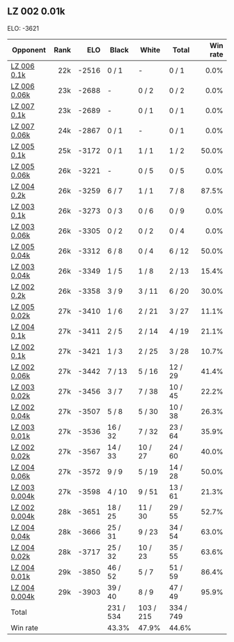 ## LZ 002 0.01k ##

ELO: -3621

Opponent | Rank | ELO | Black | White | Total | Win rate
---------|-----:|----:|-------|-------|-------|-------:
[LZ 006 0.1k](LZ%20006%200.1k.md) | 22k | -2516 | 0 / 1 | - | 0 / 1 | 0.0%
[LZ 006 0.06k](LZ%20006%200.06k.md) | 23k | -2688 | - | 0 / 2 | 0 / 2 | 0.0%
[LZ 007 0.1k](LZ%20007%200.1k.md) | 23k | -2689 | - | 0 / 1 | 0 / 1 | 0.0%
[LZ 007 0.06k](LZ%20007%200.06k.md) | 24k | -2867 | 0 / 1 | - | 0 / 1 | 0.0%
[LZ 005 0.1k](LZ%20005%200.1k.md) | 25k | -3172 | 0 / 1 | 1 / 1 | 1 / 2 | 50.0%
[LZ 005 0.06k](LZ%20005%200.06k.md) | 26k | -3221 | - | 0 / 5 | 0 / 5 | 0.0%
[LZ 004 0.2k](LZ%20004%200.2k.md) | 26k | -3259 | 6 / 7 | 1 / 1 | 7 / 8 | 87.5%
[LZ 003 0.1k](LZ%20003%200.1k.md) | 26k | -3273 | 0 / 3 | 0 / 6 | 0 / 9 | 0.0%
[LZ 003 0.06k](LZ%20003%200.06k.md) | 26k | -3305 | 0 / 2 | 0 / 2 | 0 / 4 | 0.0%
[LZ 005 0.04k](LZ%20005%200.04k.md) | 26k | -3312 | 6 / 8 | 0 / 4 | 6 / 12 | 50.0%
[LZ 003 0.04k](LZ%20003%200.04k.md) | 26k | -3349 | 1 / 5 | 1 / 8 | 2 / 13 | 15.4%
[LZ 002 0.2k](LZ%20002%200.2k.md) | 26k | -3358 | 3 / 9 | 3 / 11 | 6 / 20 | 30.0%
[LZ 005 0.02k](LZ%20005%200.02k.md) | 27k | -3410 | 1 / 6 | 2 / 21 | 3 / 27 | 11.1%
[LZ 004 0.1k](LZ%20004%200.1k.md) | 27k | -3411 | 2 / 5 | 2 / 14 | 4 / 19 | 21.1%
[LZ 002 0.1k](LZ%20002%200.1k.md) | 27k | -3421 | 1 / 3 | 2 / 25 | 3 / 28 | 10.7%
[LZ 002 0.06k](LZ%20002%200.06k.md) | 27k | -3442 | 7 / 13 | 5 / 16 | 12 / 29 | 41.4%
[LZ 003 0.02k](LZ%20003%200.02k.md) | 27k | -3456 | 3 / 7 | 7 / 38 | 10 / 45 | 22.2%
[LZ 002 0.04k](LZ%20002%200.04k.md) | 27k | -3507 | 5 / 8 | 5 / 30 | 10 / 38 | 26.3%
[LZ 003 0.01k](LZ%20003%200.01k.md) | 27k | -3536 | 16 / 32 | 7 / 32 | 23 / 64 | 35.9%
[LZ 002 0.02k](LZ%20002%200.02k.md) | 27k | -3567 | 14 / 33 | 10 / 27 | 24 / 60 | 40.0%
[LZ 004 0.06k](LZ%20004%200.06k.md) | 27k | -3572 | 9 / 9 | 5 / 19 | 14 / 28 | 50.0%
[LZ 003 0.004k](LZ%20003%200.004k.md) | 27k | -3598 | 4 / 10 | 9 / 51 | 13 / 61 | 21.3%
[LZ 002 0.004k](LZ%20002%200.004k.md) | 28k | -3651 | 18 / 25 | 11 / 30 | 29 / 55 | 52.7%
[LZ 004 0.04k](LZ%20004%200.04k.md) | 28k | -3666 | 25 / 31 | 9 / 23 | 34 / 54 | 63.0%
[LZ 004 0.02k](LZ%20004%200.02k.md) | 28k | -3717 | 25 / 32 | 10 / 23 | 35 / 55 | 63.6%
[LZ 004 0.01k](LZ%20004%200.01k.md) | 29k | -3850 | 46 / 52 | 5 / 7 | 51 / 59 | 86.4%
[LZ 004 0.004k](LZ%20004%200.004k.md) | 29k | -3903 | 39 / 40 | 8 / 9 | 47 / 49 | 95.9%
Total | | | 231 / 534 | 103 / 215 | 334 / 749 | 
Win rate| | | 43.3% | 47.9% | 44.6% | 

